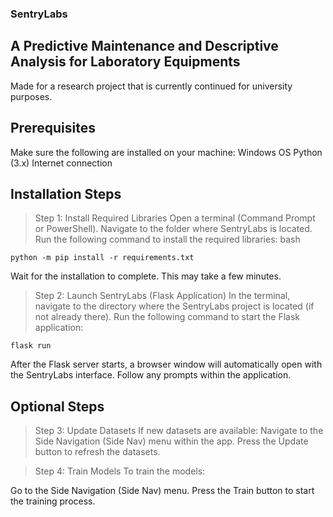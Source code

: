 ### SentryLabs
## A Predictive Maintenance and Descriptive Analysis for Laboratory Equipments
Made for a research project that is currently continued for university purposes. 

## Prerequisites
Make sure the following are installed on your machine:
Windows OS
Python (3.x)
Internet connection

## Installation Steps
> Step 1: Install Required Libraries
Open a terminal (Command Prompt or PowerShell).
Navigate to the folder where SentryLabs is located.
Run the following command to install the required libraries:
bash

```
python -m pip install -r requirements.txt
```

Wait for the installation to complete. This may take a few minutes.
> Step 2: Launch SentryLabs (Flask Application)
In the terminal, navigate to the directory where the SentryLabs project is located (if not already there).
Run the following command to start the Flask application:
```
flask run
```

After the Flask server starts, a browser window will automatically open with the SentryLabs interface.
Follow any prompts within the application.

## Optional Steps
> Step 3: Update Datasets
If new datasets are available:
Navigate to the Side Navigation (Side Nav) menu within the app.
Press the Update button to refresh the datasets.

> Step 4: Train Models
To train the models:

Go to the Side Navigation (Side Nav) menu.
Press the Train button to start the training process.
